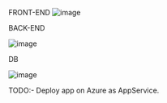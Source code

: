 FRONT-END
![image](https://github.com/user-attachments/assets/03fb94d9-1fb2-4a53-9ec9-21f6526773eb)


BACK-END

![image](https://github.com/user-attachments/assets/46b18cf6-dc5b-4d7b-b2be-4aff10bd4c68)

DB 

![image](https://github.com/user-attachments/assets/297ca658-e556-464e-a64f-db6446cce804)


TODO:- 
Deploy app on Azure as AppService.
